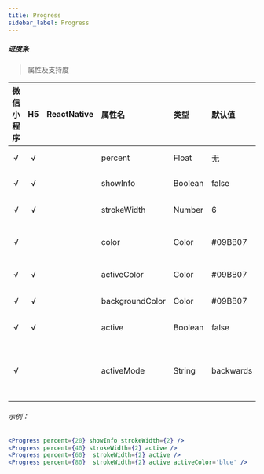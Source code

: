 ```yaml
---
title: Progress
sidebar_label: Progress
---
```


##### 进度条

> 属性及支持度

| 微信小程序 | H5 | ReactNative| 属性名 | 类型 | 默认值 | 说明 |
| :-: | :-: | :-: | :- | :- | :- | :- |
| √ | √ | |percent | Float   | 无 | 百分比 0~100 |
| √ | √ | | showInfo | Boolean | false | 在进度条右侧显示百分比 |
| √ | √ | | strokeWidth | Number  | 6 | 进度条线的宽度，单位 px |
| √ |  | | color | Color   | #09BB07 | 进度条颜色 （请使用 activeColor）|
| √ | √ | | activeColor | Color   | #09BB07 | 已选择的进度条的颜色 |
| √ | √ | |backgroundColor | Color   | #09BB07 | 未选择的进度条的颜色 |
| √ | √ | | active | Boolean | false     | 进度条从左往右的动画 |
| √ |  | |activeMode | String  | backwards | backwards: 动画从头播；forwards：动画从上次结束点接着播 |

###### 示例：
```jsx
<Progress percent={20} showInfo strokeWidth={2} />
<Progress percent={40} strokeWidth={2} active />
<Progress percent={60}  strokeWidth={2} active />
<Progress percent={80}  strokeWidth={2} active activeColor='blue' />
```
